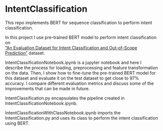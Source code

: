 # IntentClassification
This repo implements BERT for sequence classification to perform intent classification. 

In this project I use pre-trained BERT model to perform intent classification on  
[“An Evaluation Dataset for Intent Classification and Out-of-Scope Prediction”]( https://github.com/clinc/oos-eval ) dataset. 

IntentClassificationNotebook.ipynb is a jupyter notebook and here I describe the process for loading, preprocessing and feature transformation on the data. 
Then, I show how to fine-tune the pre-trained BERT model for this dataset and evaluate it on the test dataset to get close to 97% accuracy. 
I compare different evaluation metrics and discuss some of the improvements that can be made in future.

IntentClassification.py encapsulates the pipeline created in IntentClassificationNotebook.ipynb.

IntentClassificationWithClassNotebook.ipynb imports the IntentClassification.py and uses its class to perform the intent classification using BERT.
